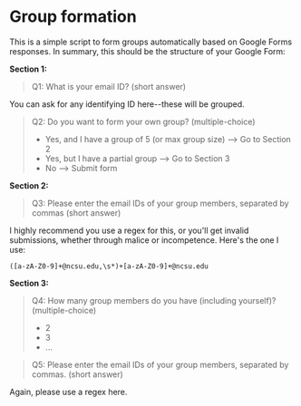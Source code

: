 # Group formation

This is a simple script to form groups automatically based on Google Forms responses. In summary, this should be the structure of your Google Form:

**Section 1:**

> Q1: What is your email ID? (short answer)

You can ask for any identifying ID here--these will be grouped.

> Q2: Do you want to form your own group? (multiple-choice)
> * Yes, and I have a group of 5 (or max group size) --> Go to Section 2
> * Yes, but I have a partial group --> Go to Section 3
> * No --> Submit form

**Section 2:**

> Q3: Please enter the email IDs of your group members, separated by commas (short answer)

I highly recommend you use a regex for this, or you'll get invalid submissions, whether through malice or incompetence. Here's the one I use:

```
([a-zA-Z0-9]+@ncsu.edu,\s*)+[a-zA-Z0-9]+@ncsu.edu
```

**Section 3:**

> Q4: How many group members do you have (including yourself)? (multiple-choice)
> * 2
> * 3
> * ...

> Q5: Please enter the email IDs of your group members, separated by commas. (short answer)

Again, please use a regex here.
